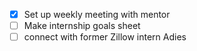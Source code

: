 - [x] Set up weekly meeting with mentor
- [ ] Make internship goals sheet
- [ ] connect with former Zillow intern Adies
